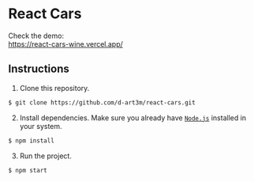 # React Cars

Check the demo:  
https://react-cars-wine.vercel.app/


## Instructions

1. Clone this repository.
```bash
$ git clone https://github.com/d-art3m/react-cars.git
```

2. Install dependencies. Make sure you already have [`Node.js`](https://nodejs.org/en/) installed in your system.
```bash
$ npm install
```

3. Run the project.
```bash
$ npm start
```
